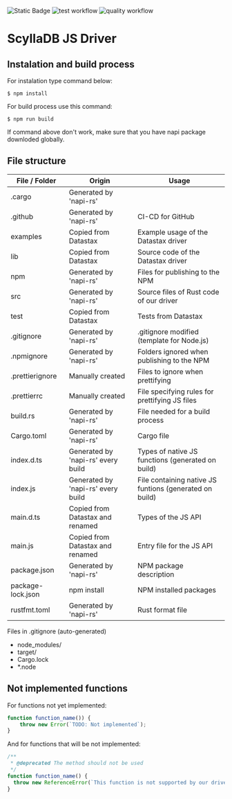 ![Static Badge](https://img.shields.io/badge/API%20coverage-0%25-red)
![test workflow](https://github.com/scylladb-zpp-2024-javascript-driver/scylladb-javascript-driver/actions/workflows/tests.yml/badge.svg)
![quality workflow](https://github.com/scylladb-zpp-2024-javascript-driver/scylladb-javascript-driver/actions/workflows/code-quality.yml/badge.svg)
# ScyllaDB JS Driver

## Instalation and build process

For instalation type command below:

```
$ npm install
```

For build process use this command:

```
$ npm run build
```

If command above don't work, make sure that you have napi package downloded globally.

## File structure

| File / Folder     | Origin                             | Usage                                 
| ----------------- | ---------------------------------- | --------------------------------------
| .cargo            | Generated by 'napi-rs'             | 
| .github           | Generated by 'napi-rs'             | CI-CD for GitHub
| examples          | Copied from Datastax               | Example usage of the Datastax driver
| lib               | Copied from Datastax               | Source code of the Datastax driver
| npm               | Generated by 'napi-rs'             | Files for publishing to the NPM
| src               | Generated by 'napi-rs'             | Source files of Rust code of our driver
| test              | Copied from Datastax               | Tests from Datastax
| .gitignore        | Generated by 'napi-rs'             | .gitignore modified (template for Node.js)
| .npmignore        | Generated by 'napi-rs'             | Folders ignored when publishing to the NPM
| .prettierignore   | Manually created                   | Files to ignore when prettifying 
| .prettierrc       | Manually created                   | File specifying rules for prettifying JS files
| build.rs          | Generated by 'napi-rs'             | File needed for a build process
| Cargo.toml        | Generated by 'napi-rs'             | Cargo file
| index.d.ts        | Generated by 'napi-rs' every build | Types of native JS functions (generated on build)
| index.js          | Generated by 'napi-rs' every build | File containing native JS funtions (generated on build)
| main.d.ts         | Copied from Datastax and renamed   | Types of the JS API
| main.js           | Copied from Datastax and renamed   | Entry file for the JS API
| package.json      | Generated by 'napi-rs'             | NPM package description
| package-lock.json | npm install                        | NPM installed packages
| rustfmt.toml      | Generated by 'napi-rs'             | Rust format file

Files in .gitignore (auto-generated)

- node_modules/
- target/
- Cargo.lock
- *.node

## Not implemented functions

For functions not yet implemented:

```js
function function_name()) {
    throw new Error(`TODO: Not implemented`);
}
```

And for functions that will be not implemented:

```js
/**
 * @deprecated The method should not be used
 */
function function_name() {
  throw new ReferenceError(`This function is not supported by our driver`);
}
```
